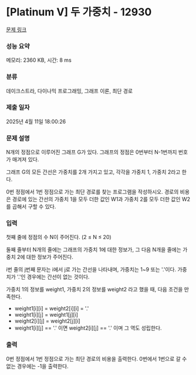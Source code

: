 # [Platinum V] 두 가중치 - 12930 

[문제 링크](https://www.acmicpc.net/problem/12930) 

### 성능 요약

메모리: 2360 KB, 시간: 8 ms

### 분류

데이크스트라, 다이나믹 프로그래밍, 그래프 이론, 최단 경로

### 제출 일자

2025년 4월 11일 18:00:26

### 문제 설명

<p>N개의 정점으로 이루어진 그래프 G가 있다. 그래프의 정점은 0번부터 N-1번까지 번호가 매겨져 있다.</p>

<p>그래프 G의 모든 간선은 가중치를 2개 가지고 있고, 각각을 가중치 1, 가중치 2라고 한다.</p>

<p>0번 정점에서 1번 정점으로 가는 최단 경로를 찾는 프로그램을 작성하시오. 경로의 비용은 경로에 있는 간선의 가중치 1을 모두 더한 값인 W1과 가중치 2를 모두 더한 값인 W2를 곱해서 구할 수 있다.</p>

### 입력 

 <p>첫째 줄에 정점의 수 N이 주어진다. (2 ≤ N ≤ 20)</p>

<p>둘째 줄부터 N개의 줄에는 그래프의 가중치 1에 대한 정보가, 그 다음 N개을 줄에는 가중치 2에 대한 정보가 주어진다.</p>

<p>i번 줄의 j번째 문자는 i에서 j로 가는 간선을 나타내며, 가중치는 1~9 또는 '.'이다. 가중치가 '.'인 경우에는 간선이 없는 것이다.</p>

<p>가중치 1의 정보를 weight1, 가중치 2의 정보를 weight2 라고 했을 때, 다음 조건을 만족한다.</p>

<ul>
	<li>weight1[i][i] = weight2[i][i] = '.'</li>
	<li>weight1[i][j] = weight1[j][i]</li>
	<li>weight2[i][j] = weight2[j][i]</li>
	<li>weight1[i][j] == '.' 이면 weight2[i][j] == '.' 이며 그 역도 성립한다.</li>
</ul>

### 출력 

 <p>0번 정점에서 1번 정점으로 가는 최단 경로의 비용을 출력한다. 0번에서 1번으로 갈 수 없는 경우에는 -1을 출력한다.</p>

